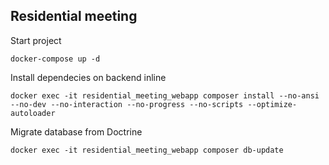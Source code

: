 ## Residential meeting

Start project
```
docker-compose up -d
```

Install dependecies on backend inline
```
docker exec -it residential_meeting_webapp composer install --no-ansi --no-dev --no-interaction --no-progress --no-scripts --optimize-autoloader
```

Migrate database from Doctrine
```
docker exec -it residential_meeting_webapp composer db-update
```
